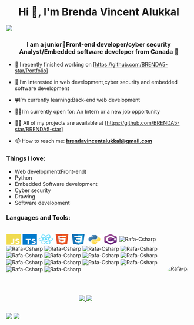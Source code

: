 





<h1 align="center">Hi 👋, I'm Brenda Vincent Alukkal</h1>
<img src="https://freesvg.org/img/1540364457.png"></img>
<h3 align="center">I am a junior👩‍Front-end developer/cyber security Analyst/Embedded software developer from Canada 🍁</h3>

- 🔭 I recently finished working on [https://github.com/BRENDA5-star/Portfolio]
- 👀 I’m interested in web development,cyber security and embedded software development
- 🍀I’m currently learning:Back-end web development
- 👩‍💼I’m currently open for: An Intern or a new job opportunity

- 👨‍💻 All of my projects are available at [https://github.com/BRENDA5-star/BRENDA5-star]

- 📫 How to reach me: **brendavincentalukkal@gmail.com**
<h3 align="left">Things I love:</h3>
<ul>
<li>Web development(Front-end)</li>
<li>Python</li>
<li>Embedded Software development</li>
<li>Cyber security</li>
 <li>Drawing</li>
<li>Software development</li>
</ul>

<h3 align="left">Languages and Tools:</h3>
<div style="display: inline_block"><br>
  <img align="center" alt="Rafa-Js" height="30" width="40" src="https://raw.githubusercontent.com/devicons/devicon/master/icons/javascript/javascript-plain.svg">
  <img align="center" alt="Rafa-Ts" height="30" width="40" src="https://raw.githubusercontent.com/devicons/devicon/master/icons/typescript/typescript-plain.svg">
  <img align="center" alt="Rafa-React" height="30" width="40" src="https://raw.githubusercontent.com/devicons/devicon/master/icons/react/react-original.svg">
  <img align="center" alt="Rafa-HTML" height="30" width="40" src="https://raw.githubusercontent.com/devicons/devicon/master/icons/html5/html5-original.svg">
  <img align="center" alt="Rafa-CSS" height="30" width="40" src="https://raw.githubusercontent.com/devicons/devicon/master/icons/css3/css3-original.svg">
  <img align="center" alt="Rafa-Python" height="30" width="40" src="https://raw.githubusercontent.com/devicons/devicon/master/icons/python/python-original.svg">
  <img align="center" alt="Rafa-Csharp" height="30" width="40" src="https://raw.githubusercontent.com/devicons/devicon/master/icons/csharp/csharp-original.svg">
 <img  align="center" alt="Rafa-Csharp" height="30" width="40"src="https://cdn.jsdelivr.net/gh/devicons/devicon/icons/embeddedc/embeddedc-original.svg" />
 <img  align="center" alt="Rafa-Csharp" height="30" width="40"src="https://cdn.jsdelivr.net/gh/devicons/devicon/icons/visualstudio/visualstudio-plain.svg" />
 <img align="center" alt="Rafa-Csharp" height="30" width="40"src="https://cdn.jsdelivr.net/gh/devicons/devicon/icons/vscode/vscode-original.svg" />
 <img align="center" alt="Rafa-Csharp" height="30" width="40"src="https://cdn.jsdelivr.net/gh/devicons/devicon/icons/slack/slack-original.svg" />
 <img align="center" alt="Rafa-Csharp" height="30" width="40"src="https://cdn.jsdelivr.net/gh/devicons/devicon/icons/raspberrypi/raspberrypi-original.svg" />
 <img align="center" alt="Rafa-Csharp" height="30" width="40"src="https://cdn.jsdelivr.net/gh/devicons/devicon/icons/postgresql/postgresql-original.svg" />
 <img align="center" alt="Rafa-Csharp" height="30" width="40"src="https://cdn.jsdelivr.net/gh/devicons/devicon/icons/python/python-original.svg" />
 <img align="center" alt="Rafa-Csharp" height="30" width="40"src="https://cdn.jsdelivr.net/gh/devicons/devicon/icons/nodejs/nodejs-original.svg" />
 <img align="center" alt="Rafa-Csharp" height="30" width="40"src="https://cdn.jsdelivr.net/gh/devicons/devicon/icons/matlab/matlab-original.svg" />
 <img align="center" alt="Rafa-Csharp" height="30" width="40"src="https://cdn.jsdelivr.net/gh/devicons/devicon/icons/linux/linux-original.svg" />
 <img align="center" alt="Rafa-Csharp" height="30" width="40"src="https://cdn.jsdelivr.net/gh/devicons/devicon/icons/express/express-original.svg" />
  <img align="center" alt="Rafa-Csharp" height="30" width="40" src="https://cdn.jsdelivr.net/gh/devicons/devicon/icons/arduino/arduino-original.svg" />
  <img align="center" alt="Rafa-Csharp" height="30" width="40"src="https://cdn.jsdelivr.net/gh/devicons/devicon/icons/confluence/confluence-original.svg" />
   <img align="center" alt="Rafa-Csharp" height="30" width="40"src="https://cdn.jsdelivr.net/gh/devicons/devicon/icons/git/git-original-wordmark.svg" />
   <img align="center" alt="Rafa-Csharp" height="30" width="40"src="https://cdn.jsdelivr.net/gh/devicons/devicon/icons/github/github-original-wordmark.svg" />
          
                          
          
  <img align="right" alt="Rafa-pic" height="150" style="border-radius:50px;" src="https://media.discordapp.net/attachments/639956127056134178/890373478988013628/Publicacoes_Instagram_1_1.png?width=676&height=676">
</div>
  
<br><br>

  
  <div align="center">
  <a href="https://github.com/BRENDA5-star/BRENDA5-star">
  <img height="180em" src="https://github-readme-stats.vercel.app/api?username=BRENDA5-star&show_icons=true&theme=dracula&include_all_commits=true&count_private=true"/>
  <img height="180em" src="https://github-readme-stats.vercel.app/api/top-langs/?username=BRENDA5-star&layout=compact&langs_count=7&theme=dracula"/>
</div>

  ##
 
<div> 
 
  <a href = "mailto:brendavincentalukkal@gmail.com"><img src="https://img.shields.io/badge/-Gmail-%23333?style=for-the-badge&logo=gmail&logoColor=white" target="_blank"></a>
  <a href="https://www.linkedin.com/in/brenda-vincent-alukkal" target="_blank"><img src="https://img.shields.io/badge/-LinkedIn-%230077B5?style=for-the-badge&logo=linkedin&logoColor=white" target="_blank"></a> 
  
  
  
  
  
  
  
  
  
  
  
  
  
  

